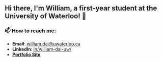 ## Hi there, I'm William, a first-year student at the University of Waterloo! 👋

### 📫 How to reach me:
- **Email**: william.dai@uwaterloo.ca
- **LinkedIn**: [in/william-dai-uw/](https://www.linkedin.com/in/william-dai-uw/)
- [**Portfolio Site**](https://will2dai4.github.io/)

<!--
**will2dai4/will2dai4** is a ✨ _special_ ✨ repository because its `README.md` (this file) appears on your GitHub profile.

Here are some ideas to get you started:

- 🔭 I’m currently working on ...
- 🌱 I’m currently learning ...
- 👯 I’m looking to collaborate on ...
- 🤔 I’m looking for help with ...
- 💬 Ask me about ...
- 📫 How to reach me: ...
- 😄 Pronouns: ...
- ⚡ Fun fact: ...
-->
